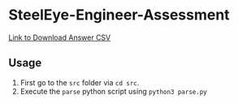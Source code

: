 # SteelEye-Engineer-Assessment

[Link to Download Answer CSV](https://suhas-steeleye.s3.ap-south-1.amazonaws.com/ans.csv)

## Usage

1) First go to the `src` folder via `cd src`.
2) Execute the `parse` python script using `python3 parse.py`